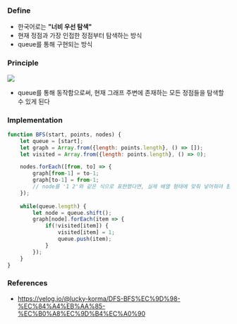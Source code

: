 ### Define
- 한국어로는 **"너비 우선 탐색"**
- 현재 정점과 가장 인접한 정점부터 탐색하는 방식
- queue를 통해 구현되는 방식

### Principle
![](https://velog.velcdn.com/images%2Flucky-korma%2Fpost%2Fe2ef7ac3-14e6-42e7-a768-224c5f773e29%2FR1280x0-3.gif)
- queue를 통해 동작함으로써, 현재 그래프 주변에 존재하는 모든 정점들을 탐색할 수 있게 된다
### Implementation
```js
function BFS(start, points, nodes) {
	let queue = [start];
	let graph = Array.from({length: points.length}, () => []);
	let visited = Array.from({length: points.length}, () => 0);

	nodes.forEach([from, to] => {
		graph[from-1] = to-1;
		graph[to-1] = from-1; 
		// node를 '1 2'와 같은 식으로 표현했다면, 실제 배열 형태에 맞춰 넣어줘야 함
	});
	
	while(queue.length) {
		let node = queue.shift();
		graph[node].forEach(item => {
			if(!visited[item]) {
				visited[item] = 1;
				queue.push(item);
			}
		});
	}
}
```

### References
- https://velog.io/@lucky-korma/DFS-BFS%EC%9D%98-%EC%84%A4%EB%AA%85-%EC%B0%A8%EC%9D%B4%EC%A0%90